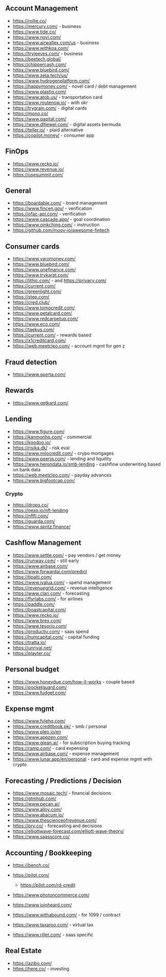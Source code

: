 ## Account Management

- https://rollie.co/
- https://mercury.com/ - business
- https://www.tide.co/
- https://www.novi.com/
- https://www.airwallex.com/us - business
- https://www.withkoa.com/
- https://tryjeeves.com/ - business
- https://beetech.global/
- https://chippercash.com/
- https://www.bluebird.com/
- https://www.zeta.tech/us/
- https://www.hydrogenplatform.com/
- https://happymoney.com/ - novel card / debt management
- https://www.plastiq.com/
- https://www.atob.us/ - transportation card
- https://www.routenow.io/ - with okr
- https://trygrain.com/ - digital cards
- https://mono.co/
- https://www.qapital.com/
- https://www.dltjewel.com/ - digital assets bermuda
- https://teller.io/ - plaid alternative
- https://copilot.money/ - consumer app

## FinOps

- https://www.recko.io/
- https://www.revenue.io/
- https://usesummit.com/

## General

- https://boardable.com/ - board management
- https://www.fincen.gov/ - verification
- https://ofac-api.com/ - verification
- https://www.cascade.app/ - goal coordination
- https://www.oinkching.com/ - instruction
- https://github.com/moov-io/awesome-fintech

## Consumer cards

- https://www.varomoney.com/
- https://www.bluebird.com/
- https://www.onefinance.com/
- https://www.trykarat.com/
- https://lithic.com/ - and https://privacy.com/
- https://current.com/
- https://greenlight.com/
- https://step.com/
- https://cred.club/
- https://www.tomocredit.com/
- https://www.petalcard.com/
- https://www.redcarpetup.com/
- https://www.eco.com/
- https://taekus.com/
- https://current.com/ - rewards based
- https://x1creditcard.com/
- https://web.meetcleo.com/ - account mgmt for gen z

## Fraud detection

- https://www.sperta.com/

## Rewards

- https://www.getkard.com/

## Lending

- https://www.figure.com/
- https://kanmonhq.com/ - commercial
- https://koodoo.io/
- https://risika.dk/ - risk eval
- https://www.milocredit.com/ - crypo mortgages
- https://www.peeriq.com/ - lending and liquitity
- https://www.herondata.io/smb-lending - cashflow underwriting based on bank data
- https://web.meetcleo.com/ - payday advances
- https://www.bigfootcap.com/

### Crypto

- https://drops.co/
- https://nexo.io/nft-lending
- https://nftfi.com/
- https://guarda.com/
- https://www.spritz.finance/

## Cashflow Management

- https://www.settle.com/ - pay vendors / get money
- https://runway.com/ - still early
- https://www.airbase.com/
- https://www.forwardai.com/predict
- https://tipalti.com/
- https://www.ivalua.com/ - spend management
- https://revenuegrid.com/ - revenue intelligence
- https://www.clari.com/ - forecasting
- https://flyrlabs.com/ - for airlines
- https://paddle.com/
- https://boastcapital.com/
- https://www.recko.io/
- https://www.brex.com/
- https://www.tesorio.com/
- https://productiv.com/ - saas spend
- https://humcapital.com/ - capital funding
- https://tratta.io/
- https://unrival.net/
- https://playter.co/

## Personal budget

- https://www.honeydue.com/how-it-works - couple based
- https://pocketguard.com/
- https://www.fudget.com/

## Expense mgmt

- https://www.fylehq.com/
- https://www.creditbook.pk/ - smb / personal
- https://www.pleo.io/en
- https://www.appzen.com/
- https://www.glean.ai/ - for subscription buying tracking
- https://ramp.com/ - card expensing
- https://www.airbase.com/ - expense management
- https://www.lunar.app/en/personal - card and expense mgmt with crypto

## Forecasting / Predictions / Decision

- https://www.mosaic.tech/ - financial decisions
- https://gtmhub.com/
- https://www.pecan.ai/
- https://www.alloy.com/
- https://www.abacum.io/
- https://www.thescienceofrevenue.com/
- https://pry.co/ - forecasting and decisions
- https://elliottwave-forecast.com/elliott-wave-theory/
- https://www.saasscore.co/

## Accounting / Bookkeeping

- https://bench.co/
- https://pilot.com/
  - https://pilot.com/rd-credit
- https://www.photoncommerce.com/
- https://www.joinheard.com/
- https://www.withabound.com/ - for 1099 / contract

- https://www.taxaroo.com/ - virtual tax
- https://www.rillet.com/ - saas specific

## Real Estate

- https://azibo.com/
- https://here.co/ - investing 

